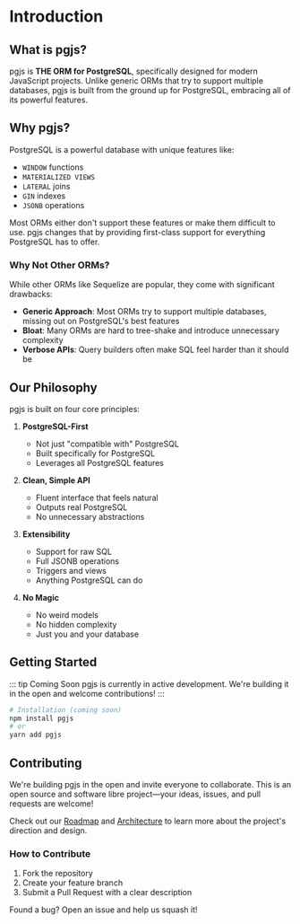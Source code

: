 # Introduction

## What is pgjs?

pgjs is **THE ORM for PostgreSQL**, specifically designed for modern JavaScript projects. Unlike generic ORMs that try to support multiple databases, pgjs is built from the ground up for PostgreSQL, embracing all of its powerful features.

## Why pgjs?

PostgreSQL is a powerful database with unique features like:
- `WINDOW` functions
- `MATERIALIZED VIEWS`
- `LATERAL` joins
- `GIN` indexes
- `JSONB` operations

Most ORMs either don't support these features or make them difficult to use. pgjs changes that by providing first-class support for everything PostgreSQL has to offer.

### Why Not Other ORMs?

While other ORMs like Sequelize are popular, they come with significant drawbacks:

- **Generic Approach**: Most ORMs try to support multiple databases, missing out on PostgreSQL's best features
- **Bloat**: Many ORMs are hard to tree-shake and introduce unnecessary complexity
- **Verbose APIs**: Query builders often make SQL feel harder than it should be

## Our Philosophy

pgjs is built on four core principles:

1. **PostgreSQL-First**
   - Not just "compatible with" PostgreSQL
   - Built specifically for PostgreSQL
   - Leverages all PostgreSQL features

2. **Clean, Simple API**
   - Fluent interface that feels natural
   - Outputs real PostgreSQL
   - No unnecessary abstractions

3. **Extensibility**
   - Support for raw SQL
   - Full JSONB operations
   - Triggers and views
   - Anything PostgreSQL can do

4. **No Magic**
   - No weird models
   - No hidden complexity
   - Just you and your database

## Getting Started

::: tip Coming Soon
pgjs is currently in active development. We're building it in the open and welcome contributions!
:::

```bash
# Installation (coming soon)
npm install pgjs
# or
yarn add pgjs
```

## Contributing

We're building pgjs in the open and invite everyone to collaborate. This is an open source and software libre project—your ideas, issues, and pull requests are welcome!

Check out our [Roadmap](/roadmap) and [Architecture](/architecture) to learn more about the project's direction and design.

### How to Contribute

1. Fork the repository
2. Create your feature branch
3. Submit a Pull Request with a clear description

Found a bug? Open an issue and help us squash it! 